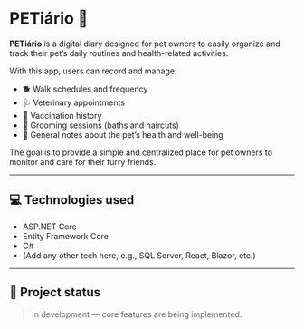# PETiário 🐾

**PETiário** is a digital diary designed for pet owners to easily organize and track their pet’s daily routines and health-related activities.

With this app, users can record and manage:

- 🐕 Walk schedules and frequency  
- 🩺 Veterinary appointments  
- 💉 Vaccination history  
- 🛁 Grooming sessions (baths and haircuts)  
- 📝 General notes about the pet’s health and well-being  

The goal is to provide a simple and centralized place for pet owners to monitor and care for their furry friends.

---

## 💻 Technologies used

- ASP.NET Core  
- Entity Framework Core  
- C#  
- (Add any other tech here, e.g., SQL Server, React, Blazor, etc.)

---

## 🚧 Project status

> In development — core features are being implemented.
